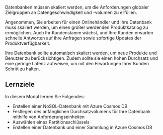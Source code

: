 Datenbanken müssen skaliert werden, um die Anforderungen globaler Zielgruppen an Datengeschwindigkeit und -volumen zu erfüllen.

Angenommen, Sie arbeiten für einen Onlinehändler und Ihre Datenbank muss skaliert werden, um einen größer werdenden Produktkatalog zu ermöglichen. Auch Ihr Kundenstamm wächst, und Ihre Kunden erwarten schnelle Antworten auf ihre Anfragen sowie sofortige Updates der Produktverfügbarkeit.

Ihre Datenbank sollte automatisch skaliert werden, um neue Produkte und Benutzer zu berücksichtigen. Zudem sollte sie einen hohen Durchsatz und eine geringe Latenz aufweisen, um mit den Erwartungen Ihrer Kunden Schritt zu halten.

## <a name="learning-objectives"></a>Lernziele

In diesem Modul lernen Sie Folgendes:

- Erstellen einer NoSQL-Datenbank mit Azure Cosmos DB
- Festlegen des anfänglichen Durchsatzvolumens für Ihre Datenbank mithilfe von Anforderungseinheiten
- Auswählen eines Partitionsschlüssels
- Erstellen einer Datenbank und einer Sammlung in Azure Cosmos DB